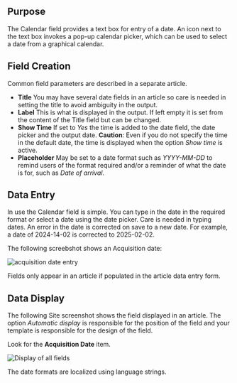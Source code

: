 <!-- Filename: J3.x:Adding_custom_fields/Calendar_Field / Display title: Calendar Field -->

## Purpose

The Calendar field provides a text box for entry of a date. An icon next to
the text box invokes a pop-up calendar picker, which can be used to select a
date from a graphical calendar.

## Field Creation

Common field parameters are described in a separate article.

* **Title** You may have several date fields in an article so care is needed
in setting the title to avoid ambiguity in the output.
* **Label** This is what is displayed in the output. If left empty it is set
from the content of the Title field but can be changed.
* **Show Time** If set to *Yes* the time is added to the date field, the
date picker and the output date. **Caution**: Even if you do not specify the
time in the default date, the time is displayed when the option *Show time*
is active.
* **Placeholder** May be set to a date format such as *YYYY-MM-DD* to remind
users of the format required and/or a reminder of what the date is for, such
as *Date of arrival*.

## Data Entry

In use the Calendar field is simple. You can type in the date in the required
format or select a date using the date picker. Care is needed in typing dates.
An error in the date is corrected on save to a new date. For example, a date
of 2024-14-02 is corrected to 2025-02-02.

The following screebshot shows an Acquisition date:

![acquisition date entry](../../../en/images/fields/fields-date-entry.png "Acquisition Date")

Fields only appear in an article if populated in the article data entry form.

## Data Display

The following Site screenshot shows the field displayed in an article. The
option *Automatic display* is responsible for the position of the field and
your template is responsible for the design of the field.

Look for the **Acquisition Date** item.

![Display of all fields](../../../en/images/fields/fields-display.png "Fields display")

The date formats are localized using language strings.
